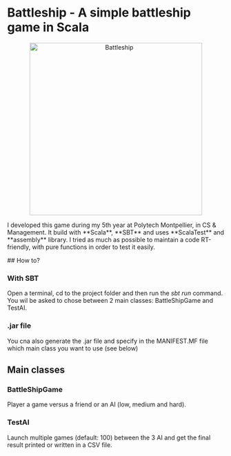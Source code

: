 # Battleship - A simple battleship game in Scala
<p align="center"><img alt="Battleship" src="https://cdn.pixabay.com/photo/2010/12/06/23/warships-1017_960_720.jpg" width=400></p>
I developed this game during my 5th year at Polytech Montpellier, in CS & Management. It build with **Scala**, **SBT** and uses **ScalaTest** and **assembly** library. I tried as much as possible to maintain a code RT-friendly, with pure functions in order to test it easily. 

## How to? 
### With SBT 
Open a terminal, cd to the project folder and then run the *sbt run* command. You wil be asked to chose between 2 main classes: BattleShipGame and TestAI. 

### .jar file
You cna also generate the .jar file and specify in the MANIFEST.MF file which main class you want to use (see below)

## Main classes
### BattleShipGame
Player a game versus a friend or an AI (low, medium and hard).

### TestAI
Launch multiple games (default: 100) between the 3 AI and get the final result printed or written in a CSV file. 
